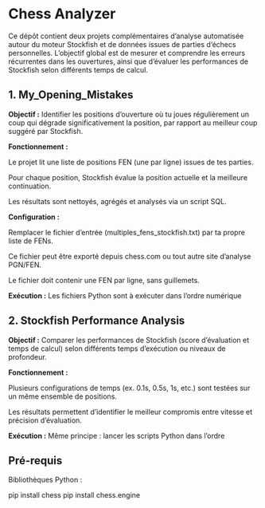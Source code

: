 # Chess Analyzer

Ce dépôt contient deux projets complémentaires d’analyse automatisée autour du moteur Stockfish et de données issues de parties d’échecs personnelles.
L’objectif global est de mesurer et comprendre les erreurs récurrentes dans les ouvertures, ainsi que d’évaluer les performances de Stockfish selon différents temps de calcul.
## 1. My_Opening_Mistakes

**Objectif :**
Identifier les positions d’ouverture où tu joues régulièrement un coup qui dégrade significativement la position, par rapport au meilleur coup suggéré par Stockfish.

**Fonctionnement :**

Le projet lit une liste de positions FEN (une par ligne) issues de tes parties.

Pour chaque position, Stockfish évalue la position actuelle et la meilleure continuation.

Les résultats sont nettoyés, agrégés et analysés via un script SQL.

**Configuration :**

Remplacer le fichier d’entrée (multiples_fens_stockfish.txt) par ta propre liste de FENs.

Ce fichier peut être exporté depuis chess.com
 ou tout autre site d’analyse PGN/FEN.

Le fichier doit contenir une FEN par ligne, sans guillemets.

**Exécution :**
Les fichiers Python sont à exécuter dans l’ordre numérique

## 2. Stockfish Performance Analysis

**Objectif :**
Comparer les performances de Stockfish (score d’évaluation et temps de calcul) selon différents temps d’exécution ou niveaux de profondeur.

**Fonctionnement :**

Plusieurs configurations de temps (ex. 0.1s, 0.5s, 1s, etc.) sont testées sur un même ensemble de positions.

Les résultats permettent d’identifier le meilleur compromis entre vitesse et précision d’évaluation.

**Exécution :**
Même principe : lancer les scripts Python dans l’ordre


## Pré-requis

Bibliothèques Python :

pip install chess
pip install chess.engine
